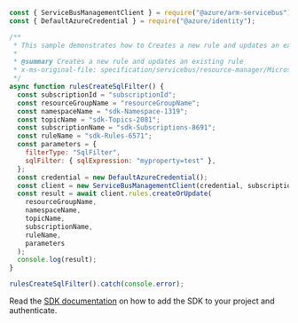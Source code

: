```javascript
const { ServiceBusManagementClient } = require("@azure/arm-servicebus");
const { DefaultAzureCredential } = require("@azure/identity");

/**
 * This sample demonstrates how to Creates a new rule and updates an existing rule
 *
 * @summary Creates a new rule and updates an existing rule
 * x-ms-original-file: specification/servicebus/resource-manager/Microsoft.ServiceBus/stable/2021-11-01/examples/Rules/RuleCreate_SqlFilter.json
 */
async function rulesCreateSqlFilter() {
  const subscriptionId = "subscriptionId";
  const resourceGroupName = "resourceGroupName";
  const namespaceName = "sdk-Namespace-1319";
  const topicName = "sdk-Topics-2081";
  const subscriptionName = "sdk-Subscriptions-8691";
  const ruleName = "sdk-Rules-6571";
  const parameters = {
    filterType: "SqlFilter",
    sqlFilter: { sqlExpression: "myproperty=test" },
  };
  const credential = new DefaultAzureCredential();
  const client = new ServiceBusManagementClient(credential, subscriptionId);
  const result = await client.rules.createOrUpdate(
    resourceGroupName,
    namespaceName,
    topicName,
    subscriptionName,
    ruleName,
    parameters
  );
  console.log(result);
}

rulesCreateSqlFilter().catch(console.error);
```

Read the [SDK documentation](https://github.com/Azure/azure-sdk-for-js/blob/%40azure%2Farm-servicebus_6.0.0/sdk/servicebus/arm-servicebus/README.md) on how to add the SDK to your project and authenticate.
